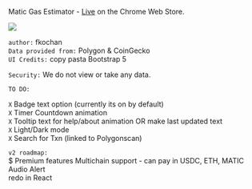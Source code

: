 Matic Gas Estimator  - [Live](https://chrome.google.com/webstore/detail/matic-gas-station/miekildhlhgnodhpbplnicnidfcbhofj) on the Chrome Web Store.

![](https://i.ibb.co/pnSWq8G/Screen-Shot-2021-07-21-at-12-51-29-PM.png)

```author:``` fkochan  
```Data provided from:``` Polygon & CoinGecko   
```UI Credits:``` copy pasta Bootstrap 5

```Security:``` We do not view or take any data.

```TO DO:```

```X``` Badge text option (currently its on by default)  
```X```  Timer Countdown animation  
```X```  Tooltip text for help/about animation OR make last updated text  
```X```  Light/Dark mode  
```X```  Search for Txn (linked to Polygonscan)  

```v2 roadmap:```  
$ Premium features 
    Multichain support - can pay in USDC, ETH, MATIC  
    Audio Alert  
    redo in React  


